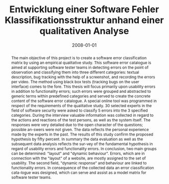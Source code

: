 ---
abstract: 'The main objective of this project is to create a software error classification
  matrix by using an empirical qualitative study. This software error catalogue is
  aimed at supporting software tester teams in detecting errors on the point of observation
  and classifying them into three different categories: textual description, bug tracking
  with the help of a screenshot, and recording the errors per video. The method using
  black box tests (tracking bugs on the user interface) comes to the fore. This thesis
  will focus primarily upon usability errors in addition to functionality errors;
  such errors were grouped and abstracted to generic terms within predefined categories
  and served to create the concrete content of the software error catalogue. A special
  online tool was programmed in respect of the requirements of the qualitative study.
  30 selected experts in the field of software security were asked to classify 5 errors
  into the 3 specified categories. During the interview valuable information was collected
  in regard to the actions and reactions of the test persons, as well as the system
  itself. The responses were very detailed due to the open character of the questions;
  possible an-swers were not given. The data reflects the personal experience made
  by the experts in the past. The results of this study confirm the proposed hypothesis
  by fifty percent. In summary the data evaluation as well as the subsequent data
  analysis reflects the sur-vey of the fundamental hypothesis in regard of usability
  errors and functionality errors. In conclusion, two main groups can be determined:
  "layout" and "dynamic behaviour". Errors, which are in connection with the "layout"
  of a website, are mostly assigned to the set of usability. The second field, "dynamic
  response" and behaviour are linked to functionality errors. In consequence of the
  collected data an error classification cata-logue was designed, which can serve
  and assist as a model matrix for software tester teams.'
authors:
- Christian Eggbauer
date: '2008-01-01'
featured: false
publication_types:
- '7'
publishDate: '2008-01-01'
title: Entwicklung einer Software Fehler Klassifikationsstruktur anhand einer qualitativen
  Analyse
url_pdf: ''
---